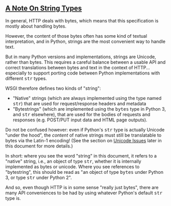 ## [A Note On String Types](#id19)

In general, HTTP deals with bytes, which means that this specification
is mostly about handling bytes.

However, the content of those bytes often has some kind of textual
interpretation, and in Python, strings are the most convenient way
to handle text.

But in many Python versions and implementations, strings are Unicode,
rather than bytes.  This requires a careful balance between a usable
API and correct translations between bytes and text in the context of
HTTP...  especially to support porting code between Python
implementations with different <tt class="docutils literal">str</tt> types.

WSGI therefore defines two kinds of "string":

*   "Native" strings (which are always implemented using the type
named <tt class="docutils literal">str</tt>) that are used for request/response headers and
metadata
*   "Bytestrings" (which are implemented using the <tt class="docutils literal">bytes</tt> type
in Python 3, and <tt class="docutils literal">str</tt> elsewhere), that are used for the bodies
of requests and responses (e.g. POST/PUT input data and HTML page
outputs).

Do not be confused however: even if Python's <tt class="docutils literal">str</tt> type is actually
Unicode "under the hood", the _content_ of native strings must
still be translatable to bytes via the Latin-1 encoding!  (See
the section on [Unicode Issues](#unicode-issues) later in  this document for more
details.)

In short: where you see the word "string" in this document, it refers
to a "native" string, i.e., an object of type <tt class="docutils literal">str</tt>, whether it is
internally implemented as bytes or unicode.  Where you see references
to "bytestring", this should be read as "an object of type <tt class="docutils literal">bytes</tt>
under Python 3, or type <tt class="docutils literal">str</tt> under Python 2".

And so, even though HTTP is in some sense "really just bytes", there
are  many API conveniences to be had by using whatever Python's
default  <tt class="docutils literal">str</tt> type is.
